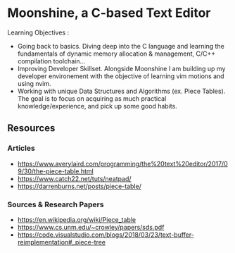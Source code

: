 # Moonshine, a C-based Text Editor
Learning Objectives : 
- Going back to basics. Diving deep into the C language and learning the fundamentals of dynamic memory allocation & management, C/C++ compilation toolchain...
- Improving Developer Skillset. Alongside Moonshine I am building up my developer environement with the objective of learning vim motions and using nvim.
- Working with unique Data Structures and Algorithms (ex. Piece Tables). The goal is to focus on acquiring as much practical knowledge/experience, and pick up some good habits.

## Resources
### Articles
- https://www.averylaird.com/programming/the%20text%20editor/2017/09/30/the-piece-table.html
- https://www.catch22.net/tuts/neatpad/
- https://darrenburns.net/posts/piece-table/

### Sources & Research Papers
- https://en.wikipedia.org/wiki/Piece_table
- https://www.cs.unm.edu/~crowley/papers/sds.pdf
- https://code.visualstudio.com/blogs/2018/03/23/text-buffer-reimplementation#_piece-tree
